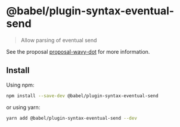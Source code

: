 # @babel/plugin-syntax-eventual-send

> Allow parsing of eventual send

See the proposal [proposal-wavy-dot](https://github.com/Agoric/proposal-wavy-dot) for more information.

## Install

Using npm:

```sh
npm install --save-dev @babel/plugin-syntax-eventual-send
```

or using yarn:

```sh
yarn add @babel/plugin-syntax-eventual-send --dev
```
